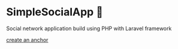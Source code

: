 # SimpleSocialApp :speech_balloon:
Social network application build using PHP with Laravel framework

[create an anchor](#Requirements)
